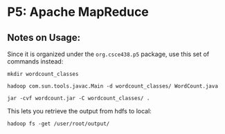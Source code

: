 # P5: Apache MapReduce

## Notes on Usage:
Since it is organized under the `org.csce438.p5` package, use this set of commands instead:
```
mkdir wordcount_classes

hadoop com.sun.tools.javac.Main -d wordcount_classes/ WordCount.java

jar -cvf wordcount.jar -C wordcount_classes/ .
```

This lets you retrieve the output from hdfs to local:
```
hadoop fs -get /user/root/output/
```